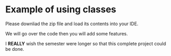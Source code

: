 # Example of using classes

Please downliad the zip file and load its contents into your IDE.

We will go over the code then you will add some features.

I **REALLY** wish the semester were longer so that this complete project could be done.

